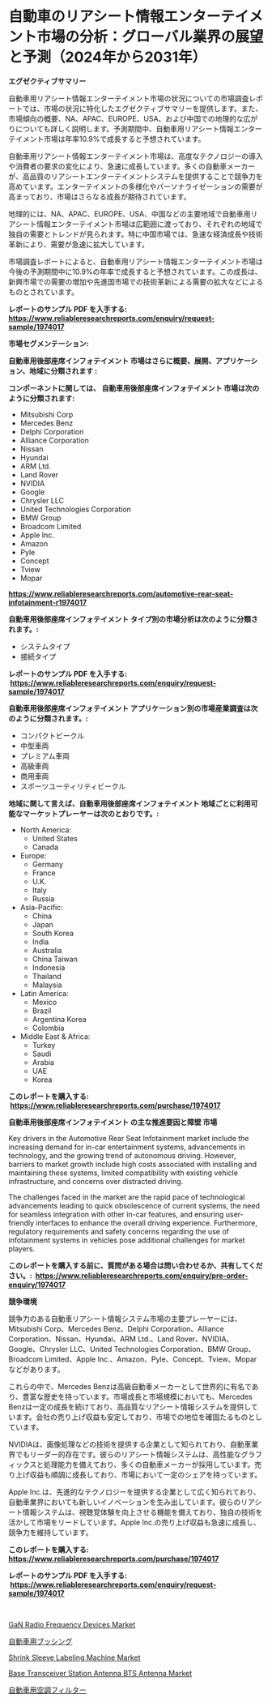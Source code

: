 <p><h1>自動車のリアシート情報エンターテイメント市場の分析：グローバル業界の展望と予測（2024年から2031年）</h1></p><p><strong>エグゼクティブサマリー</strong></p>
<p><p>自動車用リアシート情報エンターテイメント市場の状況についての市場調査レポートでは、市場の状況に特化したエグゼクティブサマリーを提供します。また、市場傾向の概要、NA、APAC、EUROPE、USA、および中国での地理的な広がりについても詳しく説明します。予測期間中、自動車用リアシート情報エンターテイメント市場は年率10.9%で成長すると予想されています。</p><p>自動車用リアシート情報エンターテイメント市場は、高度なテクノロジーの導入や消費者の要求の変化により、急速に成長しています。多くの自動車メーカーが、高品質のリアシートエンターテイメントシステムを提供することで競争力を高めています。エンターテイメントの多様化やパーソナライゼーションの需要が高まっており、市場はさらなる成長が期待されています。</p><p>地理的には、NA、APAC、EUROPE、USA、中国などの主要地域で自動車用リアシート情報エンターテイメント市場は広範囲に渡っており、それぞれの地域で独自の需要とトレンドが見られます。特に中国市場では、急速な経済成長や技術革新により、需要が急速に拡大しています。</p><p>市場調査レポートによると、自動車用リアシート情報エンターテイメント市場は今後の予測期間中に10.9%の年率で成長すると予想されています。この成長は、新興市場での需要の増加や先進国市場での技術革新による需要の拡大などによるものとされています。</p></p>
<p><strong>レポートのサンプル PDF を入手する: <a href="https://www.reliableresearchreports.com/enquiry/request-sample/1974017">https://www.reliableresearchreports.com/enquiry/request-sample/1974017</a></strong></p>
<p><strong>市場セグメンテーション:</strong></p>
<p><strong> 自動車用後部座席インフォテイメント 市場はさらに概要、展開、アプリケーション、地域に分類されます :</strong></p>
<p><strong>コンポーネントに関しては、 自動車用後部座席インフォテイメント 市場は次のように分類されます: &nbsp;</strong></p>
<p><ul><li>Mitsubishi Corp</li><li>Mercedes Benz</li><li>Delphi Corporation</li><li>Alliance Corporation</li><li>Nissan</li><li>Hyundai</li><li>ARM Ltd.</li><li>Land Rover</li><li>NVIDIA</li><li>Google</li><li>Chrysler LLC</li><li>United Technologies Corporation</li><li>BMW Group</li><li>Broadcom Limited</li><li>Apple Inc.</li><li>Amazon</li><li>Pyle</li><li>Concept</li><li>Tview</li><li>Mopar</li></ul></p>
<p><strong><a href="https://www.reliableresearchreports.com/automotive-rear-seat-infotainment-r1974017">https://www.reliableresearchreports.com/automotive-rear-seat-infotainment-r1974017</a></strong></p>
<p><strong> 自動車用後部座席インフォテイメント タイプ別の市場分析は次のように分類されます。:</strong></p>
<p><ul><li>システムタイプ</li><li>接続タイプ</li></ul></p>
<p><strong>レポートのサンプル PDF を入手する: &nbsp;<a href="https://www.reliableresearchreports.com/enquiry/request-sample/1974017">https://www.reliableresearchreports.com/enquiry/request-sample/1974017</a></strong></p>
<p><strong> 自動車用後部座席インフォテイメント アプリケーション別の市場産業調査は次のように分類されます。:</strong></p>
<p><ul><li>コンパクトビークル</li><li>中型車両</li><li>プレミアム車両</li><li>高級車両</li><li>商用車両</li><li>スポーツユーティリティビークル</li></ul></p>
<p><strong>地域に関して言えば、自動車用後部座席インフォテイメント 地域ごとに利用可能なマーケットプレーヤーは次のとおりです。:</strong></p>
<p><ul>
    <li>
        North America:
        <ul>
            <li>United States</li>
            <li>Canada</li>
        </ul>
    </li>
    <li>
        Europe:
        <ul>
            <li>Germany</li>
            <li>France</li>
            <li>U.K.</li>
            <li>Italy</li>
            <li>Russia</li>
        </ul>
    </li>
    <li>
        Asia-Pacific:
        <ul>
            <li>China</li>
            <li>Japan</li>
            <li>South Korea</li>
            <li>India</li>
            <li>Australia</li>
            <li>China Taiwan</li>
            <li>Indonesia</li>
            <li>Thailand</li>
            <li>Malaysia</li>
        </ul>
    </li>
    <li>
        Latin America:
        <ul>
            <li>Mexico</li>
            <li>Brazil</li>
            <li>Argentina Korea</li>
            <li>Colombia</li>
        </ul>
    </li>
    <li>
        Middle East & Africa:
        <ul>
            <li>Turkey</li>
            <li>Saudi</li>
            <li>Arabia</li>
            <li>UAE</li>
            <li>Korea</li>
        </ul>
    </li>
    </ul></p>
<p><strong>このレポートを購入する: &nbsp;<a href="https://www.reliableresearchreports.com/purchase/1974017">https://www.reliableresearchreports.com/purchase/1974017</a></strong></p>
<p><strong>自動車用後部座席インフォテイメント の主な推進要因と障壁 市場</strong></p>
<p><p>Key drivers in the Automotive Rear Seat Infotainment market include the increasing demand for in-car entertainment systems, advancements in technology, and the growing trend of autonomous driving. However, barriers to market growth include high costs associated with installing and maintaining these systems, limited compatibility with existing vehicle infrastructure, and concerns over distracted driving.</p><p>The challenges faced in the market are the rapid pace of technological advancements leading to quick obsolescence of current systems, the need for seamless integration with other in-car features, and ensuring user-friendly interfaces to enhance the overall driving experience. Furthermore, regulatory requirements and safety concerns regarding the use of infotainment systems in vehicles pose additional challenges for market players.</p></p>
<p><strong>このレポートを購入する前に、質問がある場合は問い合わせるか、共有してください。:&nbsp; <a href="https://www.reliableresearchreports.com/enquiry/pre-order-enquiry/1974017">https://www.reliableresearchreports.com/enquiry/pre-order-enquiry/1974017</a></strong></p>
<p><strong>競争環境</strong></p>
<p><p>競争力のある自動車リアシート情報システム市場の主要プレーヤーには、Mitsubishi Corp、Mercedes Benz、Delphi Corporation、Alliance Corporation、Nissan、Hyundai、ARM Ltd.、Land Rover、NVIDIA、Google、Chrysler LLC、United Technologies Corporation、BMW Group、Broadcom Limited、Apple Inc.、Amazon、Pyle、Concept、Tview、Moparなどがあります。</p><p>これらの中で、Mercedes Benzは高級自動車メーカーとして世界的に有名であり、豊富な歴史を持っています。市場成長と市場規模においても、Mercedes Benzは一定の成長を続けており、高品質なリアシート情報システムを提供しています。会社の売り上げ収益も安定しており、市場での地位を確固たるものとしています。</p><p>NVIDIAは、画像処理などの技術を提供する企業として知られており、自動車業界でもリーダー的存在です。彼らのリアシート情報システムは、高性能なグラフィックスと処理能力を備えており、多くの自動車メーカーが採用しています。売り上げ収益も順調に成長しており、市場において一定のシェアを持っています。</p><p>Apple Inc.は、先進的なテクノロジーを提供する企業として広く知られており、自動車業界においても新しいイノベーションを生み出しています。彼らのリアシート情報システムは、視聴覚体験を向上させる機能を備えており、独自の技術を活かして市場をリードしています。Apple Inc.の売り上げ収益も急速に成長し、競争力を維持しています。</p></p>
<p><strong>このレポートを購入する: &nbsp; <a href="https://www.reliableresearchreports.com/purchase/1974017">https://www.reliableresearchreports.com/purchase/1974017</a></strong></p>
<p><strong>レポートのサンプル PDF を入手する: &nbsp;<a href="https://www.reliableresearchreports.com/enquiry/request-sample/1974017">https://www.reliableresearchreports.com/enquiry/request-sample/1974017</a></strong><strong></strong></p>
<p>&nbsp;</p>
<p><p><a href="https://www.linkedin.com/pulse/gan-radio-frequency-devices-market-exploring-share-trends-future-xcruf?trackingId=IEMir2gjg6DdC%2Bb95MFngA%3D%3D">GaN Radio Frequency Devices Market</a></p><p><a href="https://github.com/EstaSprer20231/Market-Research-Report-List-1/blob/main/442532327107.md">自動車用ブッシング</a></p><p><a href="https://view.publitas.com/reportprime-1/shrink-sleeve-labeling-machine-market-analysis-its-cagr-market-segmentation-and-global-industry-overview/">Shrink Sleeve Labeling Machine Market</a></p><p><a href="https://sore-arch-6db.notion.site/Base-Transceiver-Station-Antenna-BTS-Antenna-Market-Outlook-Industry-Overview-and-Forecast-2024-to-3f3385c505de4cbba802871b028c91f4">Base Transceiver Station Antenna BTS Antenna Market</a></p><p><a href="https://github.com/vlcostes/Market-Research-Report-List-1/blob/main/605189927106.md">自動車用空調フィルター</a></p></p>